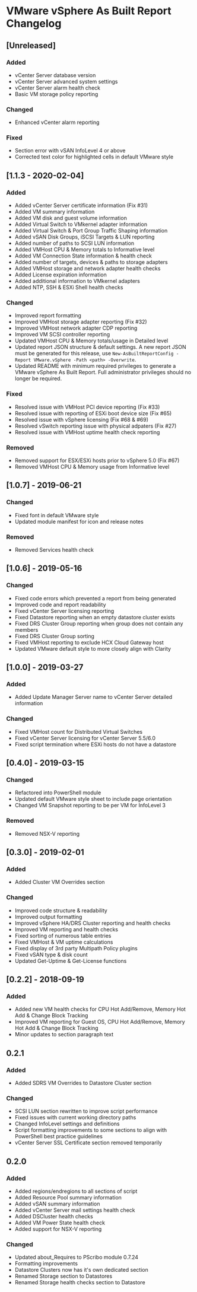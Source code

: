 # VMware vSphere As Built Report Changelog

## [Unreleased]
### Added
- vCenter Server database version
- vCenter Server advanced system settings
- vCenter Server alarm health check
- Basic VM storage policy reporting

### Changed
- Enhanced vCenter alarm reporting

### Fixed
- Section error with vSAN InfoLevel 4 or above
- Corrected text color for highlighted cells in default VMware style

## [1.1.3 - 2020-02-04]
### Added
- Added vCenter Server certificate information (Fix #31)
- Added VM summary information
- Added VM disk and guest volume information
- Added Virtual Switch to VMkernel adapter information
- Added Virtual Switch & Port Group Traffic Shaping information
- Added vSAN Disk Groups, iSCSI Targets & LUN reporting
- Added number of paths to SCSI LUN information
- Added VMHost CPU & Memory totals to Informative level
- Added VM Connection State information & health check
- Added number of targets, devices & paths to storage adapters
- Added VMHost storage and network adapter health checks
- Added License expiration information
- Added additional information to VMkernel adapters
- Added NTP, SSH & ESXi Shell health checks

### Changed
- Improved report formatting
- Improved VMHost storage adapter reporting (Fix #32)
- Improved VMHost network adapter CDP reporting
- Improved VM SCSI controller reporting
- Updated VMHost CPU & Memory totals/usage in Detailed level
- Updated report JSON structure & default settings. A new report JSON must be generated for this release, use `New-AsBuiltReportConfig -Report VMware.vSphere -Path <path> -Overwrite`.
- Updated README with minimum required privileges to generate a VMware vSphere As Built Report. Full administrator privileges should no longer be required.

### Fixed
- Resolved issue with VMHost PCI device reporting (Fix #33)
- Resolved issue with reporting of ESXi boot device size (Fix #65)
- Resolved issue with vSphere licensing (Fix #68 & #69)
- Resolved vSwitch reporting issue with physical adpaters (Fix #27)
- Resolved issue with VMHost uptime health check reporting

### Removed
- Removed support for ESX/ESXi hosts prior to vSphere 5.0 (Fix #67)
- Removed VMHost CPU & Memory usage from Informative level

## [1.0.7] - 2019-06-21
### Changed
- Fixed font in default VMware style
- Updated module manifest for icon and release notes

### Removed
- Removed Services health check

## [1.0.6] - 2019-05-16
### Changed
- Fixed code errors which prevented a report from being generated
- Improved code and report readability
- Fixed vCenter Server licensing reporting
- Fixed Datastore reporting when an empty datastore cluster exists
- Fixed DRS Cluster Group reporting when group does not contain any members
- Fixed DRS Cluster Group sorting
- Fixed VMHost reporting to exclude HCX Cloud Gateway host
- Updated VMware default style to more closely align with Clarity

## [1.0.0] - 2019-03-27
### Added
- Added Update Manager Server name to vCenter Server detailed information

### Changed 
- Fixed VMHost count for Distributed Virtual Switches
- Fixed vCenter Server licensing for vCenter Server 5.5/6.0
- Fixed script termination where ESXi hosts do not have a datastore

## [0.4.0] - 2019-03-15
### Changed
- Refactored into PowerShell module
- Updated default VMware style sheet to include page orientation
- Changed VM Snapshot reporting to be per VM for InfoLevel 3

### Removed
- Removed NSX-V reporting

## [0.3.0] - 2019-02-01
### Added
- Added Cluster VM Overrides section

### Changed
- Improved code structure & readability
- Improved output formatting
- Improved vSphere HA/DRS Cluster reporting and health checks
- Improved VM reporting and health checks
- Fixed sorting of numerous table entries
- Fixed VMHost & VM uptime calculations
- Fixed display of 3rd party Multipath Policy plugins
- Fixed vSAN type & disk count
- Updated Get-Uptime & Get-License functions

## [0.2.2] - 2018-09-19
### Added
- Added new VM health checks for CPU Hot Add/Remove, Memory Hot Add & Change Block Tracking
- Improved VM reporting for Guest OS, CPU Hot Add/Remove, Memory Hot Add & Change Block Tracking
- Minor updates to section paragraph text

## 0.2.1
### Added
- Added SDRS VM Overrides to Datastore Cluster section

### Changed
- SCSI LUN section rewritten to improve script performance
- Fixed issues with current working directory paths
- Changed InfoLevel settings and definitions
- Script formatting improvements to some sections to align with PowerShell best practice guidelines
- vCenter Server SSL Certificate section removed temporarily   

## 0.2.0
### Added
- Added regions/endregions to all sections of script
- Added Resource Pool summary information
- Added vSAN summary information
- Added vCenter Server mail settings health check
- Added DSCluster health checks
- Added VM Power State health check
- Added support for NSX-V reporting

### Changed
- Updated about_Requires to PScribo module 0.7.24
- Formatting improvements
- Datastore Clusters now has it's own dedicated section
- Renamed Storage section to Datastores
- Renamed Storage health checks section to Datastore
